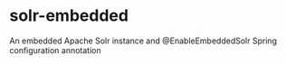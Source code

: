 # solr-embedded
An embedded Apache Solr instance and @EnableEmbeddedSolr Spring configuration annotation  
